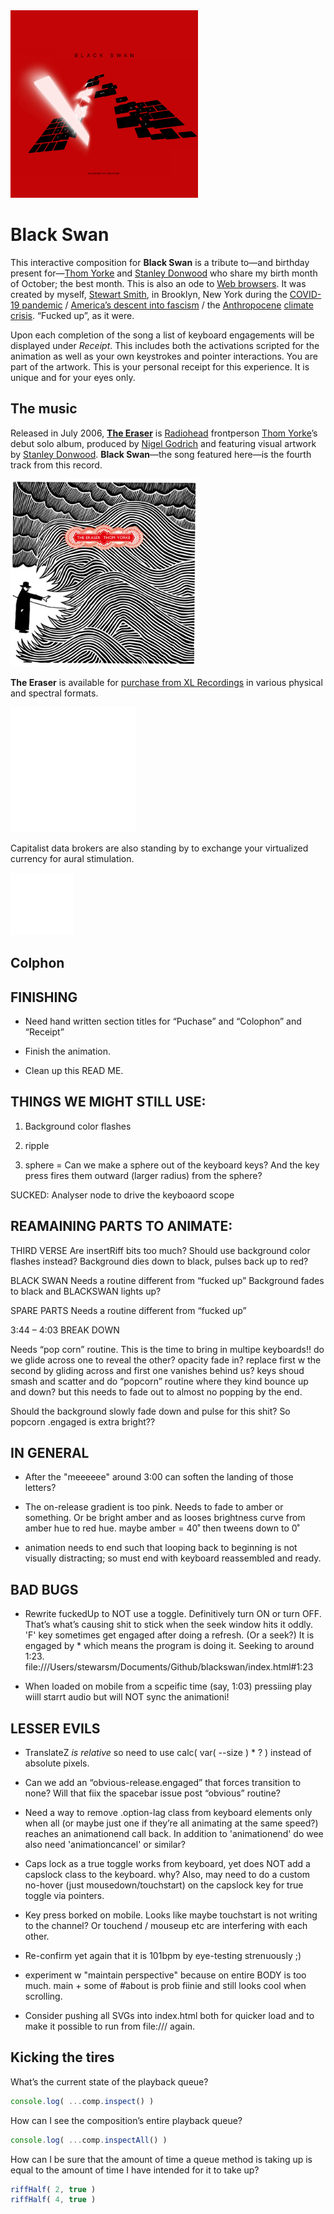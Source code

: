

<img src="https://raw.githubusercontent.com/stewdio/blackswan/master/media/stewart-smith-black-swan.jpg" title="Black Swan" width="300" height="300">  


Black Swan
========================================================================
This interactive composition for **Black Swan** is a tribute to—and 
birthday present for—[Thom Yorke](https://en.wikipedia.org/wiki/Thom_Yorke) 
and [Stanley Donwood](https://en.wikipedia.org/wiki/Stanley_Donwood) 
who share my birth month of October; the best month. This is also an ode
to [Web browsers](https://en.wikipedia.org/wiki/Web_browser). It was 
created by myself, [Stewart Smith](https://stewartsmith.io), in 
Brooklyn, New York during the 
[COVID-19 pandemic](https://en.wikipedia.org/wiki/COVID-19_pandemic) / 
[America’s descent into fascism](https://duckduckgo.com/?q=America%E2%80%99s+descent+into+fascism) / 
the [Anthropocene](https://en.wikipedia.org/wiki/Anthropocene) 
[climate crisis](https://en.wikipedia.org/wiki/Climate_change). 
“Fucked up”, as it were.  
  
Upon each completion of the song a list of keyboard engagements will 
be displayed under _Receipt_. This includes both the activations 
scripted for the animation as well as your own keystrokes and pointer 
interactions. You are part of the artwork. This is your personal 
receipt for this experience. It is unique and for your eyes only.
    

The music
------------------------------------------------------------------------
Released in July 2006, 
[**The Eraser**](https://en.wikipedia.org/wiki/The_Eraser) is 
[Radiohead](https://en.wikipedia.org/wiki/Radiohead) frontperson 
[Thom Yorke](https://en.wikipedia.org/wiki/Thom_Yorke)’s debut solo 
album, produced by 
[Nigel Godrich](https://en.wikipedia.org/wiki/Nigel_Godrich) and 
featuring visual artwork by 
[Stanley Donwood](https://en.wikipedia.org/wiki/Stanley_Donwood). 
**Black Swan**—the song featured here—is the fourth track from this 
record.

<img src="https://raw.githubusercontent.com/stewdio/blackswan/master/media/thom-yorke-the-eraser@768.jpg" title="Black Swan" width="300" height="300"> 
  
  
**The Eraser** is available for 
[purchase from XL Recordings](https://xlrecordings.com/buy/thomyorke-theeraser) 
in various physical and spectral formats.

[<img 
	src="https://raw.githubusercontent.com/stewdio/blackswan/master/media/various-marks.svg#XL_Recordings" 
	title="XL Recordings" 
	width="200" 
	height="200">](https://xlrecordings.com/buy/thomyorke-theeraser)

Capitalist data brokers are also standing by to exchange your 
virtualized currency for aural stimulation.


[<img 
	src="https://raw.githubusercontent.com/stewdio/blackswan/master/media/various-marks.svg#Spotify" 
	title="Spotify" 
	width="100" 
	height="100">](https://open.spotify.com/album/4QSIeDnAnGag2YZ5DjB2eB)



  
Colphon
------------------------------------------------------------------------





FINISHING
------------------------------------------------------------------------

- Need hand written section titles for “Puchase” and “Colophon” and “Receipt”

- Finish the animation.

- Clean up this READ ME.





THINGS WE MIGHT STILL USE:
------------------------------------------------------------------------


1. Background color flashes

2. ripple

3. sphere = Can we make a sphere out of the keyboard keys? And the key press fires them outward (larger radius) from the sphere?


SUCKED: Analyser node to drive the keyboaord scope







REAMAINING PARTS TO ANIMATE:
------------------------------------------------------------------------



THIRD VERSE
Are insertRiff bits too much? Should use background color flashes instead?
Background dies down to black, pulses back up to red?


BLACK SWAN
Needs a routine different from “fucked up”
Background fades to black and BLACKSWAN lights up?


SPARE PARTS
Needs a routine different from “fucked up”





3:44 – 4:03 BREAK DOWN

Needs “pop corn” routine.
This is the time to bring in multipe keyboards!!
do we glide across one to reveal the other? opacity fade in? replace first w the second by gliding across and first one vanishes behind us?
keys shoud smash and scatter and do “popcorn” routine where they kind bounce up and down? but this needs to fade out to almost no popping by the end.

Should the background slowly fade down and pulse for this shit? So popcorn .engaged is extra bright??










IN GENERAL
------------------------------------------------------------------------

- After the "meeeeee" around 3:00 can soften the landing of those letters?

- The on-release gradient is too pink. Needs to fade to amber or something. Or be bright amber and as looses brightness curve from amber hue to red hue.
maybe amber = 40˚
then tweens down to 0˚

- animation needs to end such that looping back to beginning is not visually distracting; so must end with keyboard reassembled and ready.





BAD BUGS
------------------------------------------------------------------------

- Rewrite fuckedUp to NOT use a toggle. Definitively turn ON or turn OFF. That’s what’s causing shit to stick when the seek window hits it oddly. 'F' key sometimes get engaged after doing a refresh. (Or a seek?) It is engaged by * which means the program is doing it. Seeking to around 1:23.
file:///Users/stewarsm/Documents/Github/blackswan/index.html#1:23


- When loaded on mobile from a scpeific time (say, 1:03)
pressiing play wiill starrt audio but will NOT sync the animationi!




LESSER EVILS
------------------------------------------------------------------------

- TranslateZ *is relative* so need to use calc( var( --size ) * ? ) instead of absolute pixels.


- Can we add an “obvious-release.engaged” that forces transition to none? Will that fiix the spacebar issue post “obvious” routine?

- Need a way to remove .option-lag class from keyboard elements only when all (or maybe just one if they’re all animating at the same speed?) reaches an animationend call back.
In addition to 'animationend' do wee also need 'animationcancel' or similar?

- Caps lock as a true toggle works from keyboard, yet does NOT add a capslock class to the keyboard. why? Also, may need to do a custom no-hover (just mousedown/touchstart) on the capslock key for true toggle via pointers.

- Key press borked on mobile. Looks like maybe touchstart is not writing to the channel? Or touchend / mouseup etc are interfering with each other.

- Re-confirm yet again that it is 101bpm by eye-testing strenuously ;)

- experiment w "maintain perspective" because on entire BODY is too much. main + some of #about is prob fiinie and still looks cool when scrolling. 

- Consider pushing all SVGs into index.html both for quicker load and to make it possible to run from file:/// again.















Kicking the tires
------------------------------------------------------------------------

What’s the current state of the playback queue?  
```javascript
console.log( ...comp.inspect() )

```
How can I see the composition’s entire playback queue?  
```javascript
console.log( ...comp.inspectAll() )

```
  
How can I be sure that the amount of time a queue method is taking up 
is equal to the amount of time I have intended for it to take up?
```javascript
riffHalf( 2, true )
riffHalf( 4, true )

```



  
  
  